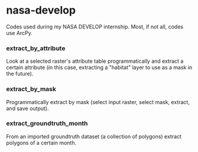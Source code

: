 # nasa-develop
Codes used during my NASA DEVELOP internship. Most, if not all, codes use ArcPy.

### extract_by_attribute
Look at a selected raster's attribute table programmatically and extract a certain attribute (in this case, extracting a "habitat" layer to use as a mask in the future).

### extract_by_mask
Programmatically extract by mask (select input raster, select mask, extract, and save output).

### extract_groundtruth_month
From an imported groundtruth dataset (a collection of polygons) extract polygons of a certain month.
